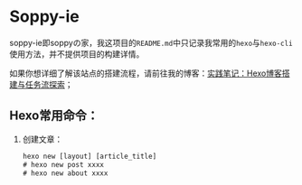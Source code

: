 # Soppy-ie

soppy-ie即soppyの家，我这项目的`README.md`中只记录我常用的`hexo`与`hexo-cli`使用方法，并不提供项目的构建详情。

如果你想详细了解该站点的搭建流程，请前往我的博客：[实践笔记：Hexo博客搭建与任务流探索](https://soppylzz.github.io/soppy-ie/2025/03/30/cactus/)；



## Hexo常用命令：

1. 创建文章：

    ```cmd
    hexo new [layout] [article_title]
    # hexo new post xxxx
    # hexo new about xxxx
    ```